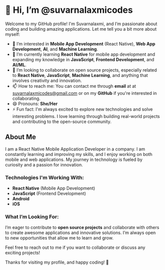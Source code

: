 # 👋 Hi, I’m @suvarnalaxmicodes

Welcome to my GitHub profile! I'm Suvarnalaxmi, and I’m passionate about coding and building amazing applications. Let me tell you a bit more about myself:

- 👀 I’m interested in **Mobile App Development** (React Native), **Web App Development**, **AI**, and **Machine Learning**.
- 🌱 I’m currently learning **React Native** for mobile app development and expanding my knowledge in **JavaScript**, **Frontend Development**, and **AI/ML**.
- 💞️ I’m looking to collaborate on open source projects, especially related to **React Native**, **JavaScript**, **Machine Learning**, and anything that involves creativity and innovation.
- 📫 How to reach me: You can contact me through **email** at at [suvarnalaxmicodes@gmail.com](mailto:suvarnalaxmicodes@gmail.com) or on my **GitHub** if you're interested in collaborating.
- 😄 Pronouns: **She/Her**
- ⚡ Fun fact: I'm always excited to explore new technologies and solve interesting problems. I love learning through building real-world projects and contributing to the open-source community.

## About Me
I am a React Native Mobile Application Developer in a company. I am constantly learning and improving my skills, and I enjoy working on both mobile and web applications. My journey in technology is fueled by curiosity and a passion for innovation. 

### Technologies I'm Working With:
- **React Native** (Mobile App Development)
- **JavaScript** (Frontend Development)
- **Android**
- **iOS**

### What I’m Looking For:
I’m eager to contribute to **open source projects** and collaborate with others to create awesome applications and innovative solutions. I’m always open to new opportunities that allow me to learn and grow.

Feel free to reach out to me if you want to collaborate or discuss any exciting projects!

Thanks for visiting my profile, and happy coding! 🚀

